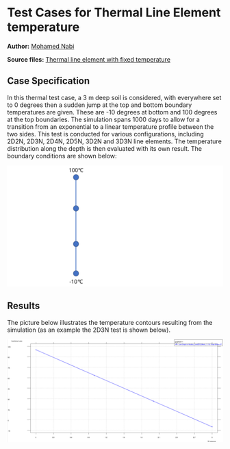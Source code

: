 # Test Cases for Thermal Line Element temperature

**Author:** [Mohamed Nabi](https://github.com/mnabideltares)

**Source files:** [Thermal line element with fixed temperature](https://github.com/KratosMultiphysics/Kratos/tree/master/applications/GeoMechanicsApplication/tests/test_thermal_element/test_thermal_line_element)

## Case Specification
In this thermal test case, a 3 m deep soil is considered, with everywhere set to 0 degrees then a sudden jump at the top and bottom boundary temperatures are given. These are -10 degrees at bottom and 100 degrees at the top boundaries. The simulation spans 1000 days to allow for a transition from an exponential to a linear temperature profile between the two sides. This test is conducted for various configurations, including 2D2N, 2D3N, 2D4N, 2D5N, 3D2N and 3D3N line elements. The temperature distribution along the depth is then evaluated with its own result.
The boundary conditions are shown below:

<img src="../documentation_data/test_thermal_line_element.svg" alt="Visualization of the Boundary conditions" title="Visualization of the Boundary conditions" width="600">

## Results

The picture below illustrates the temperature contours resulting from the simulation (as an example the 2D3N test is shown below).

<img src="../documentation_data/test_thermal_line_element_2D3N_result.png" alt="Temperature along the depth at the last time step" title="Temperature along the depth at the last time step" width="600">